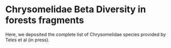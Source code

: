 # Chrysomelidae Beta Diversity in forests fragments

Here, we deposited the complete list of Chrysomelidae species provided by Teles et al (in press).
